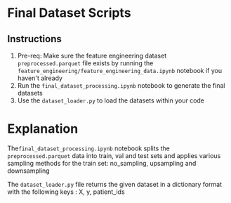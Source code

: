 # Final Dataset Scripts

## Instructions
1. Pre-req: Make sure the feature engineering dataset `preprocessed.parquet` file exists by running the `feature_engineering/feature_engineering_data.ipynb` notebook if you haven't already
2. Run the `final_dataset_processing.ipynb` notebook to generate the final datasets
3. Use the `dataset_loader.py` to load the datasets within your code

# Explanation

The`final_dataset_processing.ipynb` notebook splits the `preprocessed.parquet` data into train, val and test sets and applies various sampling methods for the train set: no_sampling, upsampling and downsampling

The `dataset_loader.py` file returns the given dataset in a dictionary format with the following keys : X, y, patient_ids
